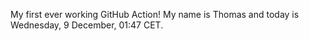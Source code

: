 My first ever working GitHub Action!
My name is Thomas and today is Wednesday, 9 December, 01:47 CET. 
